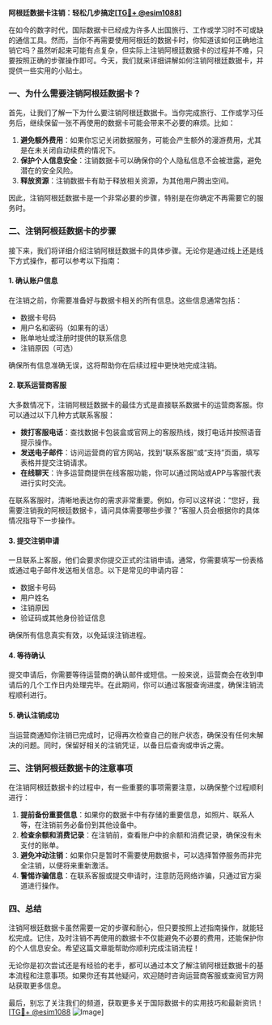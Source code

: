 **阿根廷数据卡注销：轻松几步搞定[[TG💪+ @esim1088](https://t.me/s/esim1088)]**

在如今的数字时代，国际数据卡已经成为许多人出国旅行、工作或学习时不可或缺的通信工具。然而，当你不再需要使用阿根廷的数据卡时，你知道该如何正确地注销它吗？虽然听起来可能有点复杂，但实际上注销阿根廷数据卡的过程并不难，只要按照正确的步骤操作即可。今天，我们就来详细讲解如何注销阿根廷数据卡，并提供一些实用的小贴士。

### 一、为什么需要注销阿根廷数据卡？

首先，让我们了解一下为什么要注销阿根廷数据卡。当你完成旅行、工作或学习任务后，继续保留一张不再使用的数据卡可能会带来不必要的麻烦。比如：

1. **避免额外费用**：如果你忘记关闭数据服务，可能会产生额外的漫游费用，尤其是在未关闭自动续费的情况下。
2. **保护个人信息安全**：注销数据卡可以确保你的个人隐私信息不会被泄露，避免潜在的安全风险。
3. **释放资源**：注销数据卡有助于释放相关资源，为其他用户腾出空间。

因此，注销阿根廷数据卡是一个非常必要的步骤，特别是在你确定不再需要它的服务时。

### 二、注销阿根廷数据卡的步骤

接下来，我们将详细介绍注销阿根廷数据卡的具体步骤。无论你是通过线上还是线下方式操作，都可以参考以下指南：

#### 1. 确认账户信息

在注销之前，你需要准备好与数据卡相关的所有信息。这些信息通常包括：

- 数据卡号码
- 用户名和密码（如果有的话）
- 账单地址或注册时提供的联系信息
- 注销原因（可选）

确保所有信息准确无误，这将帮助你在后续过程中更快地完成注销。

#### 2. 联系运营商客服

大多数情况下，注销阿根廷数据卡的最佳方式是直接联系数据卡的运营商客服。你可以通过以下几种方式联系客服：

- **拨打客服电话**：查找数据卡包装盒或官网上的客服热线，拨打电话并按照语音提示操作。
- **发送电子邮件**：访问运营商的官方网站，找到“联系客服”或“支持”页面，填写表格并提交注销请求。
- **在线聊天**：许多运营商提供在线客服功能，你可以通过网站或APP与客服代表进行实时交流。

在联系客服时，清晰地表达你的需求非常重要。例如，你可以这样说：“您好，我需要注销我的阿根廷数据卡，请问具体需要哪些步骤？”客服人员会根据你的具体情况指导下一步操作。

#### 3. 提交注销申请

一旦联系上客服，他们会要求你提交正式的注销申请。通常，你需要填写一份表格或通过电子邮件发送相关信息。以下是常见的申请内容：

- 数据卡号码
- 用户姓名
- 注销原因
- 验证码或其他身份验证信息

确保所有信息真实有效，以免延误注销进程。

#### 4. 等待确认

提交申请后，你需要等待运营商的确认邮件或短信。一般来说，运营商会在收到申请后的几个工作日内处理完毕。在此期间，你可以通过客服查询进度，确保注销流程顺利进行。

#### 5. 确认注销成功

当运营商通知你注销已完成时，记得再次检查自己的账户状态，确保没有任何未解决的问题。同时，保留好相关的注销凭证，以备日后查询或申诉之需。

### 三、注销阿根廷数据卡的注意事项

在注销阿根廷数据卡的过程中，有一些重要的事项需要注意，以确保整个过程顺利进行：

1. **提前备份重要信息**：如果你的数据卡中有存储的重要信息，如照片、联系人等，在注销前务必备份到其他设备中。
2. **检查余额和消费记录**：在注销前，查看账户中的余额和消费记录，确保没有未支付的账单。
3. **避免冲动注销**：如果你只是暂时不需要使用数据卡，可以选择暂停服务而非完全注销，以便将来重新激活。
4. **警惕诈骗信息**：在联系客服或提交申请时，注意防范网络诈骗，只通过官方渠道进行操作。

### 四、总结

注销阿根廷数据卡虽然需要一定的步骤和耐心，但只要按照上述指南操作，就能轻松完成。记住，及时注销不再使用的数据卡不仅能避免不必要的费用，还能保护你的个人信息安全。希望这篇文章能帮助你顺利完成注销流程！

无论你是初次尝试还是有经验的老手，都可以通过本文了解注销阿根廷数据卡的基本流程和注意事项。如果你还有其他疑问，欢迎随时咨询运营商客服或查阅官方网站获取更多信息。

最后，别忘了关注我们的频道，获取更多关于国际数据卡的实用技巧和最新资讯！[[TG💪+ @esim1088](https://t.me/s/esim1088) ![Image](https://i.postimg.cc/4NQfJmqS/Snipaste-2025-05-13-00-14-12.png)]